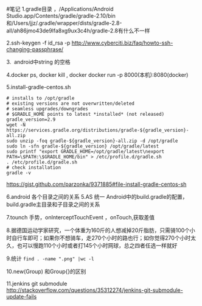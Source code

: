 #笔记
1.gradle目录 ，/Applications/Android Studio.app/Contents/gradle/gradle-2.10/bin和/Users/jjz/.gradle/wrapper/dists/gradle-2.8-all/ah86jmo43de9lfa8xg9ux3c4h/gradle-2.8有什么不一样

2.ssh-keygen -f id_rsa -p http://www.cyberciti.biz/faq/howto-ssh-changing-passphrase/

3.&#160; android中string 的空格

4.docker ps,  docker kill , docker docker run -p 8000(本机):8080(docker)


5.install-gradle-centos.sh
```
# installs to /opt/gradle
# existing versions are not overwritten/deleted
# seamless upgrades/downgrades
# $GRADLE_HOME points to latest *installed* (not released)
gradle_version=2.9
wget -N https://services.gradle.org/distributions/gradle-${gradle_version}-all.zip
sudo unzip -foq gradle-${gradle_version}-all.zip -d /opt/gradle
sudo ln -sfn gradle-${gradle_version} /opt/gradle/latest
sudo printf "export GRADLE_HOME=/opt/gradle/latest\nexport PATH=\$PATH:\$GRADLE_HOME/bin" > /etc/profile.d/gradle.sh
. /etc/profile.d/gradle.sh
# check installation
gradle -v
```
https://gist.github.com/parzonka/9371885#file-install-gradle-centos-sh

6.android 各个目录之间的关系
5.AS 统一 Android中的build.gradle的配置，build.gradle主目录和子目录之间的关系


7.tounch 手势，onInterceptTouchEvent ，onTouch,获取差值



8.据德国运动学家研究，一个体重为160斤的人想减掉20斤脂肪，只需骑100个小时自行车即可；如果你不想骑车，走270个小时的路也行；如你觉得270个小时太久，也可以慢跑110个小时或者打145个小时网球，总之四者任选一样就好


9.统计 `find . -name ".png" |wc -l`

10.new(Group) 和Group{}的区别

11.jenkins git submodule http://stackoverflow.com/questions/35312274/jenkins-git-submodule-update-fails

